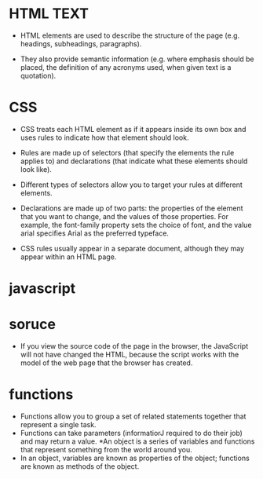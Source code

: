 # HTML TEXT

* HTML elements are used to describe the structure of
the page (e.g. headings, subheadings, paragraphs).

* They also provide semantic information (e.g. where
emphasis should be placed, the definition of any
acronyms used, when given text is a quotation).

# CSS

* CSS treats each HTML element as if it appears inside
its own box and uses rules to indicate how that
element should look.

* Rules are made up of selectors (that specify the
elements the rule applies to) and declarations (that
indicate what these elements should look like).

* Different types of selectors allow you to target your
rules at different elements.

* Declarations are made up of two parts: the properties
of the element that you want to change, and the values
of those properties. For example, the font-family
property sets the choice of font, and the value arial
specifies Arial as the preferred typeface.

* CSS rules usually appear in a separate document,
although they may appear within an HTML page.

# javascript
# soruce

* If you view the source code of the page in the browser,
the JavaScript will not have changed the HTML,
because the script works with the model of the web
page that the browser has created.
# functions 
* Functions allow you to group a set of related
statements together that represent a single task.
* Functions can take parameters (informatiorJ required
to do their job) and may return a value.
*An object is a series of variables and functions that
represent something from the world around you.
* In an object, variables are known as properties of the
object; functions are known as methods of the object.





